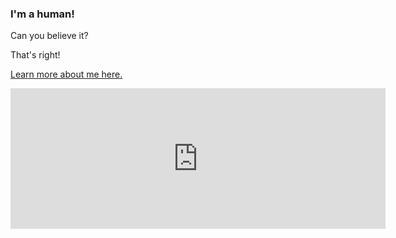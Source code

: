 ### I'm a human!
Can you believe it? 

That's right! 

[Learn more about me here.](https://chriswray.dev)


<iframe src="https://github.com/sponsors/cwray-tech/card" title="Sponsor cwray-tech" height="225" width="600" style="border: 0;"></iframe>
